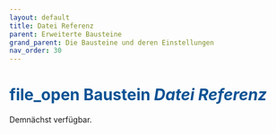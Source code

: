 ```yaml
---
layout: default
title: Datei Referenz
parent: Erweiterte Bausteine
grand_parent: Die Bausteine und deren Einstellungen
nav_order: 30
---
```


# <span style="color:#0b5394"><span class="material-icons">file_open</span> **Baustein _Datei Referenz_**</span>

Demnächst verfügbar.
